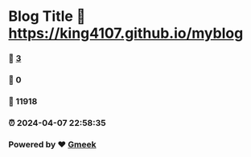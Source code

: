 # Blog Title :link: https://king4107.github.io/myblog 
### :page_facing_up: [3](https://king4107.github.io/myblog/tag.html) 
### :speech_balloon: 0 
### :hibiscus: 11918 
### :alarm_clock: 2024-04-07 22:58:35 
### Powered by :heart: [Gmeek](https://github.com/Meekdai/Gmeek)
